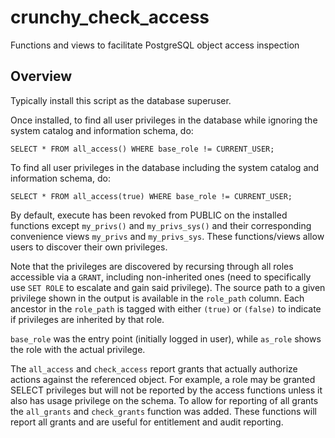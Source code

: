 # crunchy_check_access
Functions and views to facilitate PostgreSQL object access inspection

## Overview
Typically install this script as the database superuser.

Once installed, to find all user privileges in the database while ignoring the system catalog and information schema, do:
```
SELECT * FROM all_access() WHERE base_role != CURRENT_USER;
```

To find all user privileges in the database including the system catalog and information schema, do:
```
SELECT * FROM all_access(true) WHERE base_role != CURRENT_USER;
```

By default, execute has been revoked from PUBLIC on the installed functions except ```my_privs()``` and ```my_privs_sys()``` and their corresponding convenience views ```my_privs``` and ```my_privs_sys```. These functions/views allow users to discover their own privileges.

Note that the privileges are discovered by recursing through all roles accessible via a ```GRANT```, including non-inherited ones (need to specifically use ```SET ROLE``` to escalate and gain said privilege). The source path to a given privilege shown in the output is available in the ```role_path``` column. Each ancestor in the ```role_path``` is tagged with either ```(true)``` or ```(false)``` to indicate if privileges are inherited by that role.

```base_role``` was the entry point (initially logged in user), while ```as_role``` shows the role with the actual privilege.

The ```all_access``` and ```check_access``` report grants that actually authorize actions against the referenced object.  For example, a role may be granted SELECT privileges but will not be reported by the access functions unless it also has usage privilege on the schema.  To allow for reporting of all grants the ```all_grants``` and ```check_grants``` function was added.  These functions will report all grants and are useful for entitlement and audit reporting.
